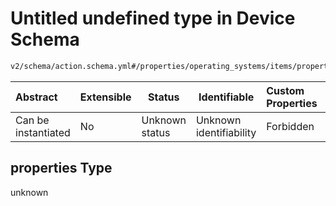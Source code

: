 # Untitled undefined type in Device Schema

```txt
v2/schema/action.schema.yml#/properties/operating_systems/items/properties/steps/items/properties/actions/items/oneOf/19/properties/core:download/properties
```




| Abstract            | Extensible | Status         | Identifiable            | Custom Properties | Additional Properties | Access Restrictions | Defined In                                                           |
| :------------------ | ---------- | -------------- | ----------------------- | :---------------- | --------------------- | ------------------- | -------------------------------------------------------------------- |
| Can be instantiated | No         | Unknown status | Unknown identifiability | Forbidden         | Allowed               | none                | [device.schema.json\*](../device.schema.json "open original schema") |

## properties Type

unknown
